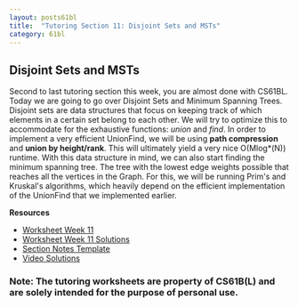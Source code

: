 ```yaml
---
layout: posts61bl
title:  "Tutoring Section 11: Disjoint Sets and MSTs"
category: 61bl
---
```


## Disjoint Sets and MSTs

Second to last tutoring section this week, you are almost done with CS61BL.
Today we are going to go over Disjoint Sets and Minimum Spanning Trees.
Disjoint sets are data structures that focus on keeping track of
which elements in a certain set belong to each other. We will try to optimize
this to accommodate for the exhaustive functions: *union* and *find*.
In order to implement a very efficient UnionFind, we will be using **path compression**
and **union by height/rank**. This will ultimately yield a very nice O(Mlog*(N)) runtime.
With this data structure in mind, we can also start finding the minimum spanning tree.
The tree with the lowest edge weights possible that reaches all the vertices in the Graph.
For this, we will be running Prim's and Kruskal's algorithms, which heavily depend on the efficient implementation of the UnionFind that we implemented earlier.




**Resources**
- [Worksheet Week 11](/assets/docs/Worksheet11.pdf)
- [Worksheet Week 11 Solutions](/assets/docs/Worksheet11Solutions.pdf)
- [Section Notes Template](/assets/docs/MiniLec11.pdf)
- [Video Solutions](https://www.youtube.com/playlist?list=PLDMWsWbBOBRKWglUX25EA_JkT1nH6iaMB)

### Note: The tutoring worksheets are property of CS61B(L) and are solely intended for the purpose of personal use.
